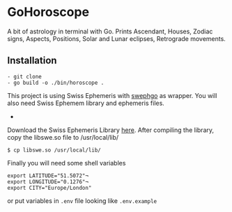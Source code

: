 # GoHoroscope

A bit of astrology in terminal with Go. Prints Ascendant, Houses, Zodiac signs, Aspects, Positions, Solar and Lunar eclipses, Retrograde movements.

## Installation

```
- git clone
- go build -o ./bin/horoscope .
```
This project is using Swiss Ephemeris with [swephgo](https://github.com/mshafiee/swephgo) as wrapper. You will also need Swiss Ephemem library and ephemeris files.

- 

Download the Swiss Ephemeris Library [here](https://www.astro.com/ftp/swisseph/). After compiling the library, copy the libswe.so file to /usr/local/lib/

````
$ cp libswe.so /usr/local/lib/
````

Finally you will need some shell variables

```
export LATITUDE="51.5072"¬
export LONGITUDE="0.1276"¬
export CITY="Europe/London"
```

or put variables in `.env` file looking like `.env.example`

